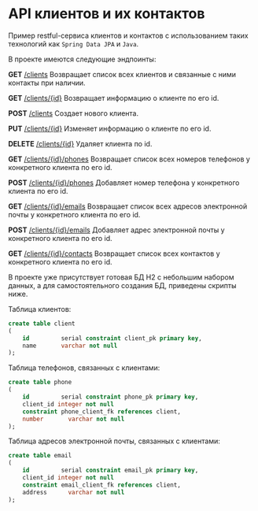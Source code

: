 # API клиентов и их контактов
Пример restful-сервиса клиентов и контактов с использованием таких технологий как `Spring Data JPA` и `Java`.

В проекте имеются следующие эндпоинты:

**GET** [/clients](/clients)
Возвращает список всех клиентов и связанные с ними контакты при наличии.

**GET** [/clients/{id}](/clients/{id})
Возвращает информацию о клиенте по его id.

**POST** [/clients](/clients)
Создает нового клиента.

**PUT** [/clients/{id}](/clients/{id})
Изменяет информацию о клиенте по его id.

**DELETE** [/clients/{id}](/clients/{id})
Удаляет клиента по id.

**GET** [/clients/{id}/phones](/clients/{id}/phones)
Возвращает список всех номеров телефонов у конкретного клиента по его id.

**POST** [/clients/{id}/phones](/clients/{id}/phones)
Добавляет номер телефона у конкретного клиента по его id.

**GET** [/clients/{id}/emails](/clients/{id}/emails)
Возвращает список всех адресов электронной почты у конкретного клиента по его id.

**POST** [/clients/{id}/emails](/clients/{id}/emails)
Добавляет адрес электронной почты у конкретного клиента по его id.

**GET** [/clients/{id}/contacts](/clients/{id}/contacts)
Возвращает список всех контактов у конкретного клиента по его id.

В проекте уже присутствует готовая БД H2 с небольшим набором данных, а для самостоятельного создания БД, приведены скрипты ниже.

Таблица клиентов:

```sql
create table client
(
    id         serial constraint client_pk primary key,
    name       varchar not null
);
```

Таблица телефонов, связанных с клиентами:

```sql
create table phone
(
    id         serial constraint phone_pk primary key,
    client_id integer not null
    constraint phone_client_fk references client,
    number       varchar not null
);
```

Таблица адресов электронной почты, связанных с клиентами:

```sql
create table email
(
    id         serial constraint email_pk primary key,
    client_id integer not null
    constraint email_client_fk references client,
    address      varchar not null
);
```